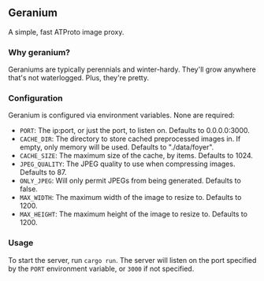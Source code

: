 ## Geranium

A simple, fast ATProto image proxy.


### Why geranium?
Geraniums are typically perennials and winter-hardy. They'll grow anywhere that's not waterlogged. Plus, they're pretty.

### Configuration
Geranium is configured via environment variables. None are required:

- `PORT`: The ip:port, or just the port, to listen on. Defaults to 0.0.0.0:3000.
- `CACHE_DIR`: The directory to store cached preprocessed images in. If empty, only memory will be used. Defaults to "./data/foyer".
- `CACHE_SIZE`: The maximum size of the cache, by items. Defaults to 1024.
- `JPEG_QUALITY`: The JPEG quality to use when compressing images. Defaults to 87.
- `ONLY_JPEG`: Will only permit JPEGs from being generated. Defaults to false.
- `MAX_WIDTH`: The maximum width of the image to resize to. Defaults to 1200.
- `MAX_HEIGHT`: The maximum height of the image to resize to. Defaults to 1200.

### Usage
To start the server, run `cargo run`. The server will listen on the port specified by the `PORT` environment variable, or `3000` if not specified.
